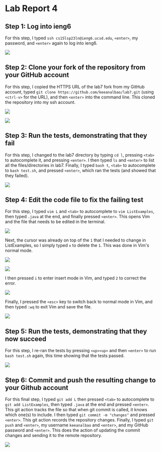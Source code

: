 # Lab Report 4

## Step 1: Log into ieng6
For this step, I typed `ssh cs15lsp23ln@ieng6.ucsd.edu`, `<enter>`, my password, and `<enter>` again to log into ieng6.

![](https://github.com/keeanalbao/cse15l-lab-reports/assets/88350907/b3256b80-fae4-4031-963e-8a04b8a96619)


## Step 2: Clone your fork of the repository from your GitHub account
For this step, I copied the HTTPS URL of the lab7 fork from my GitHub account, typed `git clone https://github.com/keeanalbao/lab7.git`
(using `<ctrl-v>` for the URL), and then `<enter>` into the command line. This cloned the repository 
into my ssh account.

![](https://github.com/keeanalbao/cse15l-lab-reports/assets/88350907/053e51ef-6013-4988-88cd-bd77ec4e4a8f)

![](https://github.com/keeanalbao/cse15l-lab-reports/assets/88350907/8dab1ac0-2562-4d35-9a0c-13bc4fab9551)


## Step 3: Run the tests, demonstrating that they fail
For this step, I changed to the lab7 directory by typing `cd l`, pressing `<tab>` to autocomplete it, and pressing `<enter>`. I then typed `ls` and `<enter>`
to list all the files/directories in lab7. Finally, I typed `bash t`, `<tab>` to autocomplete to `bash test.sh`, and pressed `<enter>`, which ran the tests
(and showed that they failed).

![](https://github.com/keeanalbao/cse15l-lab-reports/assets/88350907/f33afaaf-5885-491f-898d-f845b368fd6b)


## Step 4: Edit the code file to fix the failing test
For this step, I typed `vim L` and `<tab>` to autocomplete to `vim ListExamples`, then typed `.java` at the end, and finally pressed `<enter>`.
This opens Vim and the file that needs to be edited in the terminal.

![](https://github.com/keeanalbao/cse15l-lab-reports/assets/88350907/c0329795-bbf9-4f3c-ad6a-131bb1c20d86)

Next, the cursor was already on top of the `1` that I needed to change in ListExamples, so I simply typed `x` to delete the `1`. 
This was done in Vim's normal mode.

![](https://github.com/keeanalbao/cse15l-lab-reports/assets/88350907/b4aa4512-5580-4393-8151-5a04fa660eac)

![](https://github.com/keeanalbao/cse15l-lab-reports/assets/88350907/4310cd43-08ef-49a0-812c-22e9c818457a)

I then pressed `i` to enter insert mode in Vim, and typed `2` to correct the error.

![](https://github.com/keeanalbao/cse15l-lab-reports/assets/88350907/aefc96d2-7ca3-4e44-a4fc-8c1221508d02)

Finally, I pressed the `<esc>` key to switch back to normal mode in Vim, and then typed `:wq` to exit Vim and save the file.

![](https://github.com/keeanalbao/cse15l-lab-reports/assets/88350907/cf391cf6-ce98-43e3-8d32-6b40f8869bf1)


## Step 5: Run the tests, demonstrating that they now succeed
For this step, I re-ran the tests by pressing `<up><up>` and then `<enter>` to run `bash test.sh` again, this time showing that the tests passed.

![](https://github.com/keeanalbao/cse15l-lab-reports/assets/88350907/043a5cdc-1047-40ac-bd99-3108de6051c8)


## Step 6: Commit and push the resulting change to your Github account
For this final step, I typed `git add L` then pressed `<tab>` to autocomplete to `git add ListExamples`, then typed `.java` at the end and pressed `<enter>`.
This git action tracks the file so that when git commit is called, it knows which one(s) to include.
I then typed `git commit -m "changes"` and pressed `<enter>`. This git action records the repository changes. 
Finally, I typed `git push` and `<enter>`, my username `keeanalbao` and `<enter>`, and my GitHub password and `<enter>`. This does the action of updating the commit changes and sending it to the remote repository.

![](https://github.com/keeanalbao/cse15l-lab-reports/assets/88350907/217c8afe-8945-486d-a099-556e02d8052a)

